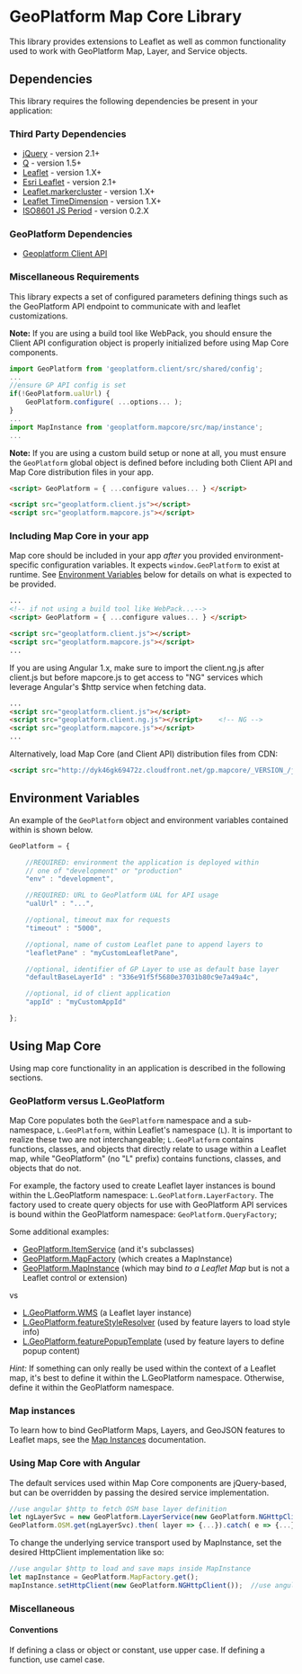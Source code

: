 # GeoPlatform Map Core Library
This library provides extensions to Leaflet as well as common functionality used to
work with GeoPlatform Map, Layer, and Service objects.

## Dependencies
This library requires the following dependencies be present in your application:

### Third Party Dependencies

- [jQuery](https://cdnjs.cloudflare.com/ajax/libs/jquery/2.2.4/jquery.min.js) - version 2.1+
- [Q](https://cdnjs.cloudflare.com/ajax/libs/q.js/1.5.1/q.js) - version 1.5+
- [Leaflet](https://cdnjs.cloudflare.com/ajax/libs/leaflet/1.3.1/leaflet.js) - version 1.X+
- [Esri Leaflet](https://cdnjs.cloudflare.com/ajax/libs/esri-leaflet/2.1.2/esri-leaflet.js) - version 2.1+
- [Leaflet.markercluster](https://cdnjs.cloudflare.com/ajax/libs/leaflet.markercluster/1.3.0/leaflet.markercluster.js) - version 1.X+
- [Leaflet TimeDimension](https://cdn.jsdelivr.net/npm/leaflet-timedimension@1.1.0/dist/leaflet.timedimension.src.js) - version 1.X+
- [ISO8601 JS Period](https://cdn.jsdelivr.net/npm/iso8601-js-period@0.2.1/iso8601.min.js) - version 0.2.X



### GeoPlatform Dependencies
- [Geoplatform Client API](https://github.com/GeoPlatform/client-api)

### Miscellaneous Requirements
This library expects a set of configured parameters defining things such as the GeoPlatform API endpoint to communicate with and leaflet customizations.  

__Note:__ If you are using a build tool like WebPack, you should ensure the Client API configuration object is properly initialized before using Map Core components.

```js
import GeoPlatform from 'geoplatform.client/src/shared/config';
...
//ensure GP API config is set
if(!GeoPlatform.ualUrl) {
    GeoPlatform.configure( ...options... );
}
...
import MapInstance from 'geoplatform.mapcore/src/map/instance';
...
```

__Note:__ If you are using a custom build setup or none at all, you must ensure the `GeoPlatform` global object is defined before including both Client API and Map Core distribution files in your app.

```html
<script> GeoPlatform = { ...configure values... } </script>

<script src="geoplatform.client.js"></script>
<script src="geoplatform.mapcore.js"></script>
```

### Including Map Core in your app

Map core should be included in your app _after_ you provided environment-specific
configuration variables. It expects `window.GeoPlatform` to exist at runtime.
See [Environment Variables](Environment_Variables) below for details on what is expected to be provided.

```html
...
<!-- if not using a build tool like WebPack...-->
<script> GeoPlatform = { ...configure values... } </script>

<script src="geoplatform.client.js"></script>
<script src="geoplatform.mapcore.js"></script>
...
```

If you are using Angular 1.x, make sure to import the client.ng.js after client.js
but before mapcore.js to get access to "NG" services which leverage Angular's
$http service when fetching data.

```html
...
<script src="geoplatform.client.js"></script>       
<script src="geoplatform.client.ng.js"></script>    <!-- NG -->
<script src="geoplatform.mapcore.js"></script>
...
```

Alternatively, load Map Core (and Client API) distribution files from CDN:
```html
<script src="http://dyk46gk69472z.cloudfront.net/gp.mapcore/_VERSION_/js/geoplatform.mapcore.min.js"></script>
```


## Environment Variables
An example of the `GeoPlatform` object and environment variables contained
within is shown below.

```javascript
GeoPlatform = {

    //REQUIRED: environment the application is deployed within
    // one of "development" or "production"
    "env" : "development",

    //REQUIRED: URL to GeoPlatform UAL for API usage
    "ualUrl" : "...",

    //optional, timeout max for requests
    "timeout" : "5000",

    //optional, name of custom Leaflet pane to append layers to
    "leafletPane" : "myCustomLeafletPane",

    //optional, identifier of GP Layer to use as default base layer
    "defaultBaseLayerId" : "336e91f5f5680e37031b80c9e7a49a4c",

    //optional, id of client application
    "appId" : "myCustomAppId"

};
```


## Using Map Core
Using map core functionality in an application is described in the following sections.

### GeoPlatform versus L.GeoPlatform
Map Core populates both the `GeoPlatform` namespace and a sub-namespace, `L.GeoPlatform`, within Leaflet's namespace (`L`).  It is important to realize these two are not interchangeable; `L.GeoPlatform` contains functions, classes, and objects that directly
relate to usage within a Leaflet map, while "GeoPlatform" (no "L" prefix) contains
functions, classes, and objects that do not.

For example, the factory used to create Leaflet layer instances is bound within
the L.GeoPlatform namespace: `L.GeoPlatform.LayerFactory`.  The factory used to create
query objects for use with GeoPlatform API services is bound within the GeoPlatform
namespace: `GeoPlatform.QueryFactory`;

Some additional examples:
- [GeoPlatform.ItemService](src/shared/item-service.js) (and it's subclasses)
- [GeoPlatform.MapFactory](src/map/factory.js) (which creates a MapInstance)
- [GeoPlatform.MapInstance](src/map/instance.js) (which may bind _to a Leaflet Map_ but is not a Leaflet control or extension)

vs

- [L.GeoPlatform.WMS](src/layer/L.GeoPlatform.WMS) (a Leaflet layer instance)
- [L.GeoPlatform.featureStyleResolver](src/shared/style-resolver.js) (used by feature layers to load style info)
- [L.GeoPlatform.featurePopupTemplate](src/shared/L.GeoPlatform.PopupTemplate) (used by feature layers to define popup content)

_Hint:_ If something can only really be used within the context of a Leaflet map,
it's best to define it within the L.GeoPlatform namespace. Otherwise, define it
within the GeoPlatform namespace.

### Map instances
To learn how to bind GeoPlatform Maps, Layers, and GeoJSON features to
Leaflet maps, see the [Map Instances](src/map/instance.md) documentation.

### Using Map Core with Angular
The default services used within Map Core components are jQuery-based,
but can be overridden by passing the desired service implementation.

```javascript
//use angular $http to fetch OSM base layer definition
let ngLayerSvc = new GeoPlatform.LayerService(new GeoPlatform.NGHttpClient());
GeoPlatform.OSM.get(ngLayerSvc).then( layer => {...}).catch( e => {...});
```

To change the underlying service transport used by MapInstance, set the
desired HttpClient implementation like so:

```javascript
//use angular $http to load and save maps inside MapInstance
let mapInstance = GeoPlatform.MapFactory.get();
mapInstance.setHttpClient(new GeoPlatform.NGHttpClient());  //use angular
```


### Miscellaneous

#### Conventions
If defining a class or object or constant, use upper case. If defining a function,
use camel case.
